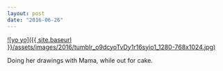 ```yaml
---
layout: post
date: "2016-06-26"
---
```


[![yo yo]({{ site.baseurl }}/assets/images/2016/tumblr_o9dcyoTvDy1r16syio1_1280-768x1024.jpg)](https://mananamanana.com/ohpiglet/wp-content/uploads/2016/06/tumblr_o9dcyoTvDy1r16syio1_1280.jpg)

Doing her drawings with Mama, while out for cake.
